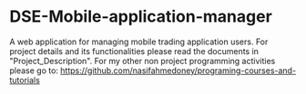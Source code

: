 # DSE-Mobile-application-manager
A web application for managing mobile trading application users.
For project details and its functionalities please read the documents in "Project_Description". For my other non project programming activities please go to: https://github.com/nasifahmedoney/programing-courses-and-tutorials

